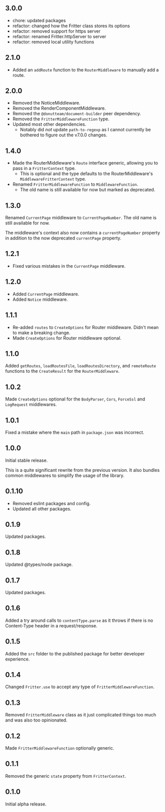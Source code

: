 ## 3.0.0

* chore: updated packages
* refactor: changed how the Fritter class stores its options
* refactor: removed support for https server
* refactor: renamed Fritter.httpServer to server
* refactor: removed local utility functions

## 2.1.0

* Added an `addRoute` function to the `RouterMiddleware` to manually add a route.

## 2.0.0

* Removed the NoticeMiddleware.
* Removed the RenderComponentMiddleware.
* Removed the `@donutteam/document-builder` peer dependency.
* Removed the `FritterMiddlewareFunction` type.
* Updated most other dependencies.
	* Notably did *not* update `path-to-regexp` as I cannot currently be bothered to figure out the v7.0.0 changes.

## 1.4.0

* Made the RouterMiddleware's `Route` interface generic, allowing you to pass in a `FritterContext` type.
	* This is optional and the type defaults to the RouterMiddleware's `MiddlewareFritterContext` type.
* Renamed `FritterMiddlewareFunction` to `MiddlewareFunction`.
	* The old name is still available for now but marked as deprecated.

## 1.3.0
Renamed `CurrentPage` middleware to `CurrentPageNumber`. The old name is still available for now.

The middleware's context also now contains a `currentPageNumber` property in addition to the now deprecated `currentPage` property.

## 1.2.1

* Fixed various mistakes in the `CurrentPage` middleware.

## 1.2.0

* Added `CurrentPage` middleware.
* Added `Notice` middleware.

## 1.1.1

* Re-added `routes` to `CreateOptions` for Router middleware. Didn't mean to make a breaking change.
* Made `CreateOptions` for Router middleware optional.

## 1.1.0
Added `getRoutes`, `loadRoutesFile`, `loadRoutesDirectory`, and `remoteRoute` functions to the `CreateResult` for the `RouterMiddleware`.

## 1.0.2
Made `CreateOptions` optional for the `BodyParser`, `Cors`, `ForceSsl` and `LogRequest` middlewares.

## 1.0.1
Fixed a mistake where the `main` path in `package.json` was incorrect.

## 1.0.0
Initial stable release.

This is a quite significant rewrite from the previous version. It also bundles common middlewares to simplify the usage of the library.

## 0.1.10

* Removed eslint packages and config.
* Updated all other packages.

## 0.1.9
Updated packages.

## 0.1.8
Updated @types/node package.

## 0.1.7
Updated packages.

## 0.1.6
Added a try around calls to `contentType.parse` as it throws if there is no Content-Type header in a request/response.

## 0.1.5
Added the `src` folder to the published package for better developer experience.

## 0.1.4
Changed `Fritter.use` to accept any type of `FritterMiddlewareFunction`.

## 0.1.3
Removed `FritterMiddleware` class as it just complicated things too much and was also too opinionated.

## 0.1.2
Made `FritterMiddlewareFunction` optionally generic.

## 0.1.1
Removed the generic `state` property from `FritterContext`.

## 0.1.0
Initial alpha release.